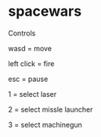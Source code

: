 # spacewars
Controls

wasd = move

left click = fire

esc = pause

1 = select laser

2 = select missle launcher

3 = select machinegun
